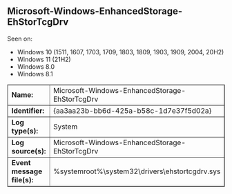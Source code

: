 ## Microsoft-Windows-EnhancedStorage-EhStorTcgDrv

Seen on:
* Windows 10 (1511, 1607, 1703, 1709, 1803, 1809, 1903, 1909, 2004, 20H2)
* Windows 11 (21H2)
* Windows 8.0
* Windows 8.1

<table border="1" class="docutils">
  <tbody>
    <tr>
      <td><b>Name:</b></td>
      <td>Microsoft-Windows-EnhancedStorage-EhStorTcgDrv</td>
    </tr>
    <tr>
      <td><b>Identifier:</b></td>
      <td>{aa3aa23b-bb6d-425a-b58c-1d7e37f5d02a}</td>
    </tr>
    <tr>
      <td><b>Log type(s):</b></td>
      <td>System</td>
    </tr>
    <tr>
      <td><b>Log source(s):</b></td>
      <td>Microsoft-Windows-EnhancedStorage-EhStorTcgDrv</td>
    </tr>
    <tr>
      <td><b>Event message file(s):</b></td>
      <td>%systemroot%\system32\drivers\ehstortcgdrv.sys</td>
    </tr>
  </tbody>
</table>

&nbsp;

